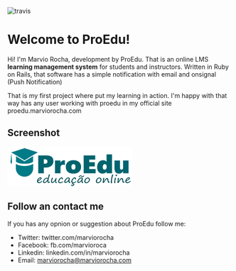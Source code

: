 ![travis](https://travis-ci.com/marviorocha/proedu.svg?branch=master)

# Welcome to ProEdu!

Hi! I'm Marvio Rocha, development by ProEdu. That is an online LMS **learning management system** for students and instructors. Written in Ruby on Rails, that software has a simple notification with email and onsignal (Push Notification)

That is my first project where put my learning in action. I'm happy with that way has any user working with proedu in my official site proedu.marviorocha.com

## Screenshot

![backend-proedu](/public/logo.png)

## Follow an contact me

If you has any opnion or suggestion about ProEdu follow me:

 - Twitter: twitter.com/marviorocha
 - Facebook: fb.com/marvioroca
 - Linkedin: linkedin.com/in/marviorocha
 - Email:   marviorocha@marviorocha.com